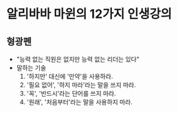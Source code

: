 # 알리바바 마윈의 12가지 인생강의

## 형광펜

* "능력 없는 직원은 없지만 능력 없는 리더는 있다"
* 말하는 기술
  1. '하지만' 대신에 '만약'을 사용하라.
  1. '필요 없어', '하지 마라'라는 말을 쓰지 마라.
  1. '꼭', '반드시'라는 단어를 쓰지 마라.
  1. '원래', '처음부터'라는 말을 사용하지 마라.
